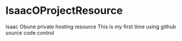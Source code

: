 # IsaacOProjectResource
Isaac Obune private hosting resource 
This is my first time using github source code control

